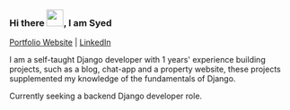 ### Hi there <img src="https://raw.githubusercontent.com/MartinHeinz/MartinHeinz/master/wave.gif" width="30px">, I am Syed

[Portfolio Website](https://syedali-portfolio.herokuapp.com/) | [LinkedIn](https://syedali-portfolio.herokuapp.com/)

I am a self-taught Django developer with 1 years' experience building projects, such as a blog, chat-app and a property website, these projects supplemented my knowledge of the fundamentals of Django. 
 

Currently seeking a backend Django developer role.


<!--
**Moali97/Moali97** is a ✨ _special_ ✨ repository because its `README.md` (this file) appears on your GitHub profile.

Here are some ideas to get you started:

- 🔭 I’m currently working on ...
- 🌱 I’m currently learning ...
- 👯 I’m looking to collaborate on ...
- 🤔 I’m looking for help with ...
- 💬 Ask me about ...
- 📫 How to reach me: ...
- 😄 Pronouns: ...
- ⚡ Fun fact: ...
-->
